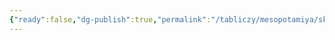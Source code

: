 ```yaml
---
{"ready":false,"dg-publish":true,"permalink":"/tabliczy/mesopotamiya/skulptura-i-relef-ashshurbanapala/","dgPassFrontmatter":true}
---
```



